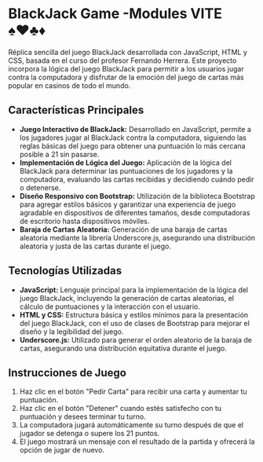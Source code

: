 # BlackJack Game -Modules VITE ♠️♥️♣️♦️

Réplica sencilla del juego BlackJack desarrollada con JavaScript, HTML y CSS, basada en el curso del profesor Fernando Herrera. Este proyecto incorpora la lógica del juego BlackJack para permitir a los usuarios jugar contra la computadora y disfrutar de la emoción del juego de cartas más popular en casinos de todo el mundo.

## Características Principales

- **Juego Interactivo de BlackJack:** Desarrollado en JavaScript, permite a los jugadores jugar al BlackJack contra la computadora, siguiendo las reglas básicas del juego para obtener una puntuación lo más cercana posible a 21 sin pasarse.
- **Implementación de Lógica del Juego:** Aplicación de la lógica del BlackJack para determinar las puntuaciones de los jugadores y la computadora, evaluando las cartas recibidas y decidiendo cuándo pedir o detenerse.
- **Diseño Responsivo con Bootstrap:** Utilización de la biblioteca Bootstrap para agregar estilos básicos y garantizar una experiencia de juego agradable en dispositivos de diferentes tamaños, desde computadoras de escritorio hasta dispositivos móviles.
- **Baraja de Cartas Aleatoria:** Generación de una baraja de cartas aleatoria mediante la librería Underscore.js, asegurando una distribución aleatoria y justa de las cartas durante el juego.

## Tecnologías Utilizadas

- **JavaScript:** Lenguaje principal para la implementación de la lógica del juego BlackJack, incluyendo la generación de cartas aleatorias, el cálculo de puntuaciones y la interacción con el usuario.
- **HTML y CSS:** Estructura básica y estilos mínimos para la presentación del juego BlackJack, con el uso de clases de Bootstrap para mejorar el diseño y la legibilidad del juego.
- **Underscore.js:** Utilizado para generar el orden aleatorio de la baraja de cartas, asegurando una distribución equitativa durante el juego.

## Instrucciones de Juego

1. Haz clic en el botón "Pedir Carta" para recibir una carta y aumentar tu puntuación.
2. Haz clic en el botón "Detener" cuando estés satisfecho con tu puntuación y desees terminar tu turno.
3. La computadora jugará automáticamente su turno después de que el jugador se detenga o supere los 21 puntos.
4. El juego mostrará un mensaje con el resultado de la partida y ofrecerá la opción de jugar de nuevo.


